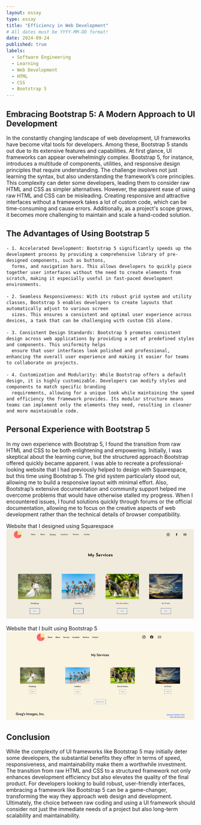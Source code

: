 ```yaml
---
layout: essay
type: essay
title: "Efficiency in Web Development"
# All dates must be YYYY-MM-DD format!
date: 2024-09-24
published: true
labels:
  - Software Engineering
  - Learning
  - Web Development
  - HTML
  - CSS
  - Bootstrap 5
---
```


## Embracing Bootstrap 5: A Modern Approach to UI Development

In the constantly changing landscape of web development, UI frameworks have become vital tools for developers. Among these, Bootstrap 5 stands out due to its extensive features and capabilities. At first glance, UI frameworks can appear overwhelmingly complex. Bootstrap 5, for instance, introduces a multitude of components, utilities, and responsive design principles that require understanding. The challenge involves not just learning the syntax, but also understanding the framework’s core principles. This complexity can deter some developers, leading them to consider raw HTML and CSS as simpler alternatives. However, the apparent ease of using raw HTML and CSS can be misleading. Creating responsive and attractive interfaces without a framework takes a lot of custom code, which can be time-consuming and cause errors. Additionally, as a project's scope grows, it becomes more challenging to maintain and scale a hand-coded solution.

## The Advantages of Using Bootstrap 5

    - 1. Accelerated Development: Bootstrap 5 significantly speeds up the development process by providing a comprehensive library of pre-designed components, such as buttons, 
      forms, and navigation bars. This allows developers to quickly piece together user interfaces without the need to create elements from scratch, making it especially useful in fast-paced development environments.

    - 2. Seamless Responsiveness: With its robust grid system and utility classes, Bootstrap 5 enables developers to create layouts that automatically adjust to various screen 
      sizes. This ensures a consistent and optimal user experience across devices, a task that can be challenging with custom CSS alone.

    - 3. Consistent Design Standards: Bootstrap 5 promotes consistent design across web applications by providing a set of predefined styles and components. This uniformity helps 
      ensure that user interfaces look polished and professional, enhancing the overall user experience and making it easier for teams to collaborate on projects.

    - 4. Customization and Modularity: While Bootstrap offers a default design, it is highly customizable. Developers can modify styles and components to match specific branding 
      requirements, allowing for a unique look while maintaining the speed and efficiency the framework provides. Its modular structure means teams can implement only the elements they need, resulting in cleaner and more maintainable code.

## Personal Experience with Bootstrap 5

In my own experience with Bootstrap 5, I found the transition from raw HTML and CSS to be both enlightening and empowering. Initially, I was skeptical about the learning curve, but the structured approach Bootstrap offered quickly became apparent. I was able to recreate a professional-looking website that I had previously helped to design with Squarespace, but this time using Bootstrap 5. The grid system particularly stood out, allowing me to build a responsive layout with minimal effort. Also, Bootstrap’s extensive documentation and community support helped me overcome problems that would have otherwise stalled my progress. When I encountered issues, I found solutions quickly through forums or the official documentation, allowing me to focus on the creative aspects of web development rather than the technical details of browser compatibility. 

Website that I designed using Squarespace
<img width="500px" class="rounded float-start pe-4" src="../img/ui-frameworks/UI_FW_2.png">

Website that I built using Bootstrap 5
<img width="500px" class="rounded float-start pe-4" src="../img/ui-frameworks/UI_FW_1.png">

## Conclusion

While the complexity of UI frameworks like Bootstrap 5 may initially deter some developers, the substantial benefits they offer in terms of speed, responsiveness, and maintainability make them a worthwhile investment. The transition from raw HTML and CSS to a structured framework not only enhances development efficiency but also elevates the quality of the final product. For developers looking to build robust, user-friendly interfaces, embracing a framework like Bootstrap 5 can be a game-changer, transforming the way they approach web design and development. Ultimately, the choice between raw coding and using a UI framework should consider not just the immediate needs of a project but also long-term scalability and maintainability.